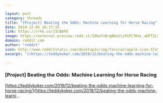 ```yaml
---

layout: post
category: threads
title: "[Project] Beating the Odds: Machine Learning for Horse Racing"
date: 2019-12-02 16:17:15
link: https://vrhk.co/33CBbPD
image: https://external-preview.redd.it/I8bwfn0rgBKa1tj91PCTKec_aDFT2LSgo6JBTIMnTUU.jpg?width=1200&height=628.272251309&auto=webp&s=15102d5b6f7bf14c5f901f88274e414da45dcfc0
domain: reddit.com
author: "reddit"
icon: http://www.redditstatic.com/desktop2x/img/favicon/apple-icon-57x57.png
excerpt: "[<https://teddykoker.com/2019/12/beating-the-odds-machine-learning-for-horse-racing/>](<https://teddykoker.com/2019/12/beating-the-odds-machine-learni>..."

---
```


### [Project] Beating the Odds: Machine Learning for Horse Racing

[<https://teddykoker.com/2019/12/beating-the-odds-machine-learning-for-horse-racing/>](<https://teddykoker.com/2019/12/beating-the-odds-machine-learni>...
